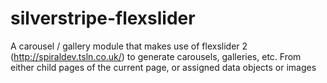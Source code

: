 silverstripe-flexslider
=======================

A carousel / gallery module that makes use of flexslider 2 (http://spiraldev.tsln.co.uk/) to generate carousels, galleries, etc. From either child pages of the current page, or assigned data objects or images
